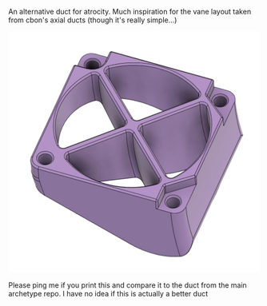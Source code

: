An alternative duct for atrocity. Much inspiration for the vane layout taken from cbon's axial ducts (though it's really simple...)

![duckgoquack](Images/atroduct.png)

Please ping me if you print this and compare it to the duct from the main archetype repo. I have no idea if this is actually a better duct